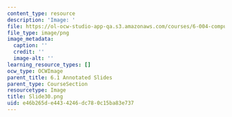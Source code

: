 ```yaml
---
content_type: resource
description: 'Image: '
file: https://ol-ocw-studio-app-qa.s3.amazonaws.com/courses/6-004-computation-structures-spring-2017/e46b265de4434246dc780c15ba83e737_Slide30.png
file_type: image/png
image_metadata:
  caption: ''
  credit: ''
  image-alt: ''
learning_resource_types: []
ocw_type: OCWImage
parent_title: 6.1 Annotated Slides
parent_type: CourseSection
resourcetype: Image
title: Slide30.png
uid: e46b265d-e443-4246-dc78-0c15ba83e737
---
```

